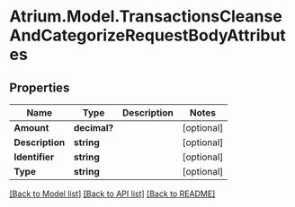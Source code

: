 # Atrium.Model.TransactionsCleanseAndCategorizeRequestBodyAttributes
## Properties

Name | Type | Description | Notes
------------ | ------------- | ------------- | -------------
**Amount** | **decimal?** |  | [optional] 
**Description** | **string** |  | [optional] 
**Identifier** | **string** |  | [optional] 
**Type** | **string** |  | [optional] 

[[Back to Model list]](../README.md#documentation-for-models) [[Back to API list]](../README.md#documentation-for-api-endpoints) [[Back to README]](../README.md)

